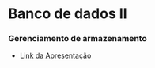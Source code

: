 # Banco de dados II
### Gerenciamento de armazenamento

- [Link da Apresentação](https://sempreuninassau-my.sharepoint.com/:p:/r/personal/56039246_sempreuni7_com_br/_layouts/15/Doc.aspx?sourcedoc=%7B9F5D8DEC-D375-415E-90D0-C856BBBEC301%7D&file=BDII-Gerenciamento_de_armazenamento.pptx&action=edit&mobileredirect=true)
